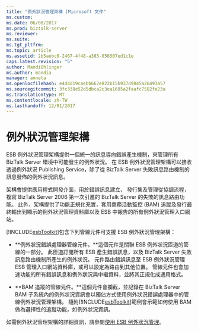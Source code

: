 ```yaml
---
title: "例外狀況管理架構 |Microsoft 文件"
ms.custom: 
ms.date: 06/08/2017
ms.prod: biztalk-server
ms.reviewer: 
ms.suite: 
ms.tgt_pltfrm: 
ms.topic: article
ms.assetid: 2b5aebc0-2467-4f48-a385-056507ed1c1e
caps.latest.revision: "5"
author: MandiOhlinger
ms.author: mandia
manager: anneta
ms.openlocfilehash: e4d4d19caebb667e822b15b937d9045a26493a57
ms.sourcegitcommit: 3fc338e52d5dbca2c3ea1685a2faafc7582fe23a
ms.translationtype: MT
ms.contentlocale: zh-TW
ms.lasthandoff: 12/01/2017
---
```

# <a name="exception-management-framework"></a>例外狀況管理架構
ESB 例外狀況管理架構提供一個統一的訊息導向錯誤產生機制，來管理所有 BizTalk Server 環境中可能發生的例外狀況。 在 ESB 例外狀況管理架構可以接收透過例外狀況 Publishing Service，除了從 BizTalk Server 失敗訊息路由機制的訊息發佈的例外狀況訊息。  
  
 架構會提供應用程式開發介面，用於錯誤訊息建立、 發行集及管理從協調流程，複寫 BizTalk Server 2006 第一次引進的 BizTalk Server 的失敗的訊息路由功能。 此外，架構提供了功能正規化充實，套用商務活動監控 (BAM) 追蹤及發行最終輸出到顯示的例外狀況管理資料庫以及 ESB 中報告的所有例外狀況管理入口網站。  
  
 [!INCLUDE[esbToolkit](../includes/esbtoolkit-md.md)]包含下列管線元件可支援 ESB 例外狀況管理架構：  
  
-   **例外狀況錯誤處理器管線元件。**這個元件是關聯 ESB 例外狀況匝道的管線的一部分。 此匝道訂閱所有 ESB 產生錯誤訊息，以及 BizTalk Server 失敗訊息路由機制所產生的例外狀況。 元件路由錯誤訊息至 ESB 例外狀況管理 ESB 管理入口網站資料庫，或可以設定為路由到其他位置。 管線元件也會加速功能的所有錯誤訊息和例外狀況與中繼資料，並將其正規化成通用格式。  
  
-   **BAM 追蹤的管線元件。**這個元件會攔截，並記錄在 BizTalk Server BAM 子系統內的例外狀況資訊會以獨佔方式使用例外狀況錯誤處理器中的管線例外狀況管理架構。 隨附[!INCLUDE[esbToolkit](../includes/esbtoolkit-md.md)]範例會示範如何使用 BAM 做為選擇性的追蹤功能，如例外狀況資訊。  
  
 如需例外狀況管理架構的詳細資訊，請參閱[使用 ESB 例外狀況管理](../esb-toolkit/using-esb-exception-management.md)。